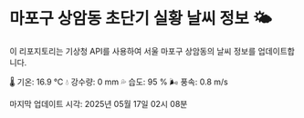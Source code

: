 
# 마포구 상암동 초단기 실황 날씨 정보 🌤️

이 리포지토리는 기상청 API를 사용하여 서울 마포구 상암동의 날씨 정보를 업데이트합니다. 

🌡️ 기온: 16.9 ℃
💧 강수량: 0 mm
💦 습도: 95 %
🌬️ 풍속: 0.8 m/s

마지막 업데이트 시각: 2025년 05월 17일 02시 08분    

